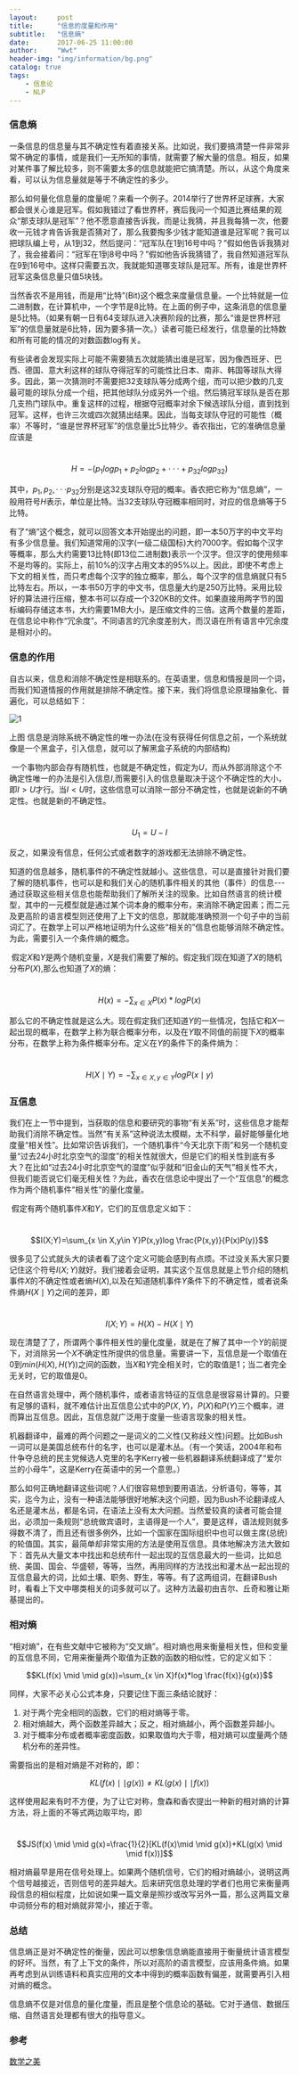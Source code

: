 ```yaml
---
layout:     post
title:      "信息的度量和作用"
subtitle:   "信息熵"
date:       2017-06-25 11:00:00
author:     "Wwt"
header-img: "img/information/bg.png"
catalog: true
tags:   
    - 信息论
    - NLP
---
```

### 信息熵

​	一条信息的信息量与其不确定性有着直接关系。比如说，我们要搞清楚一件非常非常不确定的事情，或是我们一无所知的事情，就需要了解大量的信息。相反，如果对某件事了解比较多，则不需要太多的信息就能把它搞清楚。所以，从这个角度来看，可以认为信息量就是等于不确定性的多少。

​	那么如何量化信息量的度量呢？来看一个例子。2014举行了世界杯足球赛，大家都会很关心谁是冠军。假如我错过了看世界杯，赛后我问一个知道比赛结果的观众“那支球队是冠军”？他不愿意直接告诉我，而是让我猜，并且我每猜一次，他要收一元钱才肯告诉我是否猜对了，那么我要掏多少钱才能知道谁是冠军呢？我可以把球队编上号，从1到32，然后提问：“冠军队在1到16号中吗？”假如他告诉我猜对了，我会接着问：“冠军在1到8号中吗？”假如他告诉我猜错了，我自然知道冠军队在9到16号中。这样只需要五次，我就能知道哪支球队是冠军。所有，谁是世界杯冠军这条信息量只值5块钱。

​	当然香农不是用钱，而是用“比特”(Bit)这个概念来度量信息量。一个比特就是一位二进制数，在计算机中，一个字节是8比特。在上面的例子中，这条消息的信息量是5比特。（如果有朝一日有64支球队进入决赛阶段的比赛，那么“谁是世界杯冠军”的信息量就是6比特，因为要多猜一次。）读者可能已经发行，信息量的比特数和所有可能的情况的对数函数log有关。

​	有些读者会发现实际上可能不需要猜五次就能猜出谁是冠军，因为像西班牙、巴西、德国、意大利这样的球队夺得冠军的可能性比日本、南非、韩国等球队大得多。因此，第一次猜测时不需要把32支球队等分成两个组，而可以把少数的几支最可能的球队分成一个组，把其他球队分成另外一个组。然后猜冠军球队是否在那几支热门球队中。重复这样的过程，根据夺冠概率对余下候选球队分组，直到找到冠军。这样，也许三次或四次就猜出结果。因此，当每支球队夺冠的可能性（概率）不等时，“谁是世界杯冠军”的信息量比5比特少。香农指出，它的准确信息量应该是

​		$$H=-(p_1logp_1+p_2logp_2+···+p_{32}logp_{32})$$

其中，$p_1,p_2,···p_{32}$分别是这32支球队夺冠的概率。香农把它称为“信息熵”，一般用符号$H$表示，单位是比特。当32支球队夺冠概率相同时，对应的信息熵等于5比特。

​	有了“熵”这个概念，就可以回答文本开始提出的问题，即一本50万字的中文平均有多少信息量。我们知道常用的汉字(一级二级国标)大约7000字。假如每个汉字等概率，那么大约需要13比特(即13位二进制数)表示一个汉字。但汉字的使用频率不是均等的。实际上，前10%的汉字占用文本的95%以上。因此，即使不考虑上下文的相关性，而只考虑每个汉字的独立概率，那么，每个汉字的信息熵就只有5比特左右。所以，一本书50万字的中文书，信息量大约是250万比特。采用比较好的算法进行压缩，整本书可以存成一个320KB的文件。如果直接用两字节的国标编码存储这本书，大约需要1MB大小，是压缩文件的三倍。这两个数量的差距，在信息论中称作“冗余度”。不同语言的冗余度差别大，而汉语在所有语言中冗余度是相对小的。

### 信息的作用

​	自古以来，信息和消除不确定性是相联系的。在英语里，信息和情报是同一个词，而我们知道情报的作用就是排除不确定性。接下来，我们将信息论原理抽象化、普遍化，可以总结如下：

![1](/img/information/1.png)

上图  信息是消除系统不确定性的唯一办法(在没有获得任何信息之前，一个系统就像是一个黑盒子，引入信息，就可以了解黑盒子系统的内部结构)

​	一个事物内部会存有随机性，也就是不确定性，假定为$U$，而从外部消除这个不确定性唯一的办法是引入信息$I$,而需要引入的信息量取决于这个不确定性的大小， 即$I>U$才行。当$I<U$时，这些信息可以消除一部分不确定性，也就是说新的不确定性。也就是新的不确定性。

​	$$U_1=U-I$$

反之，如果没有信息，任何公式或者数字的游戏都无法排除不确定性。

​	知道的信息越多，随机事件的不确定性就越小。这些信息，可以是直接针对我们要了解的随机事件，也可以是和我们关心的随机事件相关的其他（事件）的信息---通过获取这些相关信息也能帮助我们了解所关注的现象。比如自然语言的统计模型，其中的一元模型就是通过某个词本身的概率分布，来消除不确定因素；而二元及更高阶的语言模型则还使用了上下文的信息，那就能准确预测一个句子中的当前词汇了。在数学上可以严格地证明为什么这些“相关的”信息也能够消除不确定性。为此，需要引入一个条件熵的概念。

​	假定$X$和$Y$是两个随机变量，$X$是我们需要了解的。假定我们现在知道了$X$的随机分布$P(X)$,那么也知道了$X$的熵：

​	$$H(x)=-\sum _{x \in X}P(x)*log P(x)$$

那么它的不确定性就是这么大。现在假定我们还知道$Y$的一些情况，包括它和$X$一起出现的概率，在数学上称为联合概率分布，以及在$Y$取不同值的前提下$X$的概率分布，在数学上称为条件概率分布。定义在$Y$的条件下的条件熵为：

​	$$H(X \mid Y)=-\sum _{x\in X,y \in Y}log P(x \mid y)$$

### 互信息

​	我们在上一节中提到，当获取的信息和要研究的事物“有关系”时，这些信息才能帮助我们消除不确定性。当然“有关系”这种说法太模糊，太不科学，最好能够量化地度量“相关性”。比如常识告诉我们，一个随机事件“今天北京下雨”和另一个随机变量“过去24小时北京空气的湿度”的相关性就很大，但是它们的相关性到底有多大？在比如“过去24小时北京空气的湿度”似乎就和“旧金山的天气”相关性不大，但我们能否说它们毫无相关性？为此，香农在信息论中提出了一个“互信息”的概念作为两个随机事件“相关性”的量化度量。

​	假定有两个随机事件$X$和$Y$，它们的互信息定义如下：

​	$$I(X;Y)=\sum_{x \in X,y\in Y}P(x,y)log \frac{P(x,y)}{P(x)P(y)}$$

​	很多见了公式就头大的读者看了这个定义可能会感到有点烦。不过没关系大家只要记住这个符号$I(X;Y)$就好。我们接着会证明，其实这个互信息就是上节介绍的随机事件$X$的不确定性或者熵$H(X)$,以及在知道随机事件$Y$条件下的不确定性，或者说条件熵$H(X\mid Y )$之间的差异，即

​	$$I(X;Y)=H(X)-H(X \mid Y)$$

现在清楚了了，所谓两个事件相关性的量化度量，就是在了解了其中一个$Y$的前提下，对消除另一个$X$不确定性所提供的信息量。需要讲一下，互信息是一个取值在0到$min(H(X),H(Y))$之间的函数，当$X$和$Y$完全相关时，它的取值是1；当二者完全无关时，它的取值是0。

​	 在自然语言处理中，两个随机事件，或者语言特征的互信息是很容易计算的。只要有足够的语料，就不难估计出互信息公式中的$P(X,Y)，P(X)$和$P(Y)$三个概率，进而算出互信息。因此，互信息就广泛用于度量一些语言现象的相关性。

​	机器翻译中，最难的两个问题之一是词义的二义性(又称歧义性)问题。比如Bush一词可以是美国总统布什的名字，也可以是灌木丛。（有一个笑话，2004年和布什争夺总统的民主党候选人克里的名字Kerry被一些机器翻译系统翻译成了“爱尔兰的小母牛”，这是Kerry在英语中的另一个意思。）

​	那么如何正确地翻译这些词呢？人们很容易想到要用语法，分析语句，等等，其实，迄今为止，没有一种语法能够很好地解决这个问题，因为Bush不论翻译成人名还是灌木丛，都是名词，在语法上没有太大问题。当然爱较真的读者可能会提出，必须加一条规则“总统做宾语时，主语得是一个人”，要是这样，语法规则就多得数不清了，而且还有很多例外，比如一个国家在国际组织中也可以做主席(总统)的轮值国。其实，最简单却非常实用的方法是使用互信息。具体地解决方法大致如下：首先从大量文本中找出和总统布什一起出现的互信息最大的一些词，比如总统、美国、国会、华盛顿，等等，当然，再用同样的方法找出和灌木丛一起出现的互信息最大的词，比如土壤、职务、野生，等等。有了这两组词，在翻译Bush时，看看上下文中哪类相关的词多就可以了。这种方法最初由吉尔、丘奇和雅让斯基提出的。

### 相对熵

​	“相对熵”，在有些文献中它被称为“交叉熵”。相对熵也用来衡量相关性，但和变量的互信息不同，它用来衡量两个取值为正数的函数的相似性，它的定义如下：

$$KL(f(x) \mid \mid g(x))=\sum_{x \in X}f(x)*log \frac{f(x)}{g(x)}$$

同样，大家不必关心公式本身，只要记住下面三条结论就好：

1. 对于两个完全相同的函数，它们的相对熵等于零。
2. 相对熵越大，两个函数差异越大；反之，相对熵越小，两个函数差异越小。
3. 对于概率分布或者概率密度函数，如果取值均大于零，相对熵可以度量两个随机分布的差异性。

需要指出的是相对熵是不对称的，即：

$$KL(f(x)\mid \mid g(x)) \neq KL(g(x)\mid \mid f(x))$$

这样使用起来有时不方便，为了让它对称，詹森和香农提出一种新的相对熵的计算方法，将上面的不等式两边取平均，即

​	$$JS(f(x) \mid \mid g(x)=\frac{1}{2}[KL(f(x)\mid \mid g(x))+KL(g(x) \mid \mid f(x))]$$

相对熵最早是用在信号处理上。如果两个随机信号，它们的相对熵越小，说明这两个信号越接近，否则信号的差异越大。后来研究信息处理的学者们也用它来衡量两段信息的相似程度，比如说如果一篇文章是照抄或改写另外一篇，那么这两篇文章中词频分布的相对熵就非常小，接近于零。

### 总结

​	信息熵正是对不确定性的衡量，因此可以想象信息熵能直接用于衡量统计语言模型的好坏。当然，有了上下文的条件，所以对高阶的语言模型，应该用条件熵。如果再考虑到从训练语料和真实应用的文本中得到的概率函数有偏差，就需要再引入相对熵的概念。

​	信息熵不仅是对信息的量化度量，而且是整个信息论的基础。它对于通信、数据压缩、自然语言处理都有很大的指导意义。

### 参考

[数学之美](吴军)